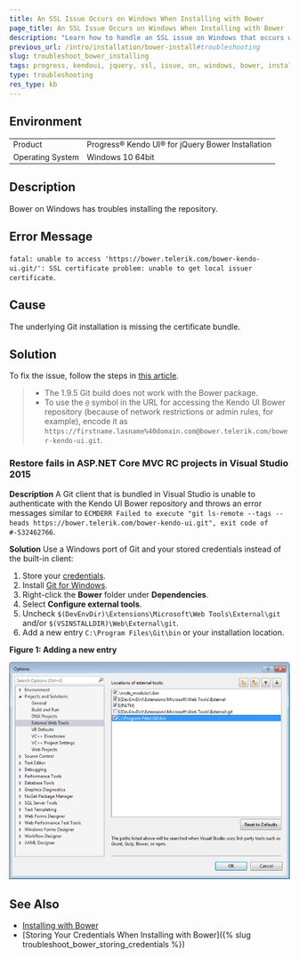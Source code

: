 ```yaml
---
title: An SSL Issue Occurs on Windows When Installing with Bower
page_title: An SSL Issue Occurs on Windows When Installing with Bower
description: "Learn how to handle an SSL issue on Windows that occurs when installing Kendo UI for jQuery with Bower."
previous_url: /intro/installation/bower-install#troubleshooting
slug: troubleshoot_bower_installing
tags: progress, kendoui, jquery, ssl, issue, on, windows, bower, installation
type: troubleshooting
res_type: kb
---
```



## Environment

<table>
 <tr>
  <td>Product</td>
  <td>Progress® Kendo UI® for jQuery Bower Installation</td>
 </tr>
 <tr>
  <td>Operating System</td>
  <td>Windows 10 64bit</td>
 </tr>
</table>

## Description

Bower on Windows has troubles installing the repository.

## Error Message

`fatal: unable to access 'https://bower.telerik.com/bower-kendo-ui.git/': SSL certificate problem: unable to get local issuer certificate`.

## Cause

The underlying Git installation is missing the certificate bundle.

## Solution

To fix the issue, follow the steps in [this article](https://docs.microsoft.com/en-us/archive/blogs/phkelley/adding-a-corporate-or-self-signed-certificate-authority-to-git-exes-store).

> * The 1.9.5 Git build does not work with the Bower package.
> * To use the `@` symbol in the URL for accessing the Kendo UI Bower repository (because of network restrictions or admin rules, for example), encode it as `https://firstname.lasname%40domain.com@bower.telerik.com/bower-kendo-ui.git`.

### Restore fails in ASP.NET Core MVC RC projects in Visual Studio 2015

**Description** A Git client that is bundled in Visual Studio is unable to authenticate with the Kendo UI Bower repository and throws an error messages similar to `ECMDERR Failed to execute "git ls-remote --tags --heads https://bower.telerik.com/bower-kendo-ui.git", exit code of #-532462766`.

**Solution** Use a Windows port of Git and your stored credentials instead of the built-in client:

1. Store your [credentials](#store-on-windows).
1. Install [Git for Windows](https://gitforwindows.org/).
1. Right-click the **Bower** folder under **Dependencies**.
1. Select **Configure external tools**.
1. Uncheck `$(DevEnvDir)\Extensions\Microsoft\Web Tools\External\git` and/or `$(VSINSTALLDIR)\Web\External\git`.
1. Add a new entry `C:\Program Files\Git\bin` or your installation location.

**Figure 1: Adding a new entry**

![Kendo UI for jQuery Adding New Entry](./images/vs2015-external-tools.png)

## See Also

* [Installing with Bower](https://docs.telerik.com/kendo-ui/intro/installation/bower-install)
* [Storing Your Credentials When Installing with Bower]({% slug troubleshoot_bower_storing_credentials %})
